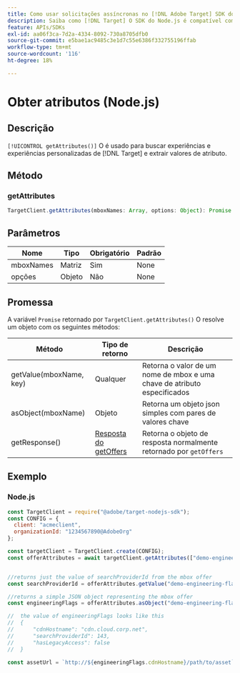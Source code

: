 ```yaml
---
title: Como usar solicitações assíncronas no [!DNL Adobe Target] SDK do Node.js
description: Saiba como [!DNL Target] O SDK do Node.js é compatível com solicitações assíncronas, o que pode reduzir o tempo de destino efetivo para zero.
feature: APIs/SDKs
exl-id: aa06f3ca-7d2a-4334-8092-730a8705dfb0
source-git-commit: e5bae1ac9485c3e1d7c55e6386f332755196ffab
workflow-type: tm+mt
source-wordcount: '116'
ht-degree: 18%

---
```


# Obter atributos (Node.js)

## Descrição

`[!UICONTROL getAttributes()]` O é usado para buscar experiências e experiências personalizadas de [!DNL Target] e extrair valores de atributo.

## Método

### getAttributes

```js {line-numbers="true"}
TargetClient.getAttributes(mboxNames: Array, options: Object): Promise
```

## Parâmetros

| Nome | Tipo | Obrigatório | Padrão |
| --- | --- | --- |--- |
| mboxNames | Matriz | Sim | None |
| opções | Objeto | Não | None |

## Promessa

A variável `Promise` retornado por `TargetClient.getAttributes()` O resolve um objeto com os seguintes métodos:

| Método | Tipo de retorno | Descrição |
| --- | --- | --- |
| getValue(mboxName, key) | Qualquer | Retorna o valor de um nome de mbox e uma chave de atributo especificados |
| asObject(mboxName) | Objeto | Retorna um objeto json simples com pares de valores chave |
| getResponse() | [Resposta do getOffers](https://github.com/jasonwaters/target-nodejs-sdk#targetclientgetoffers) | Retorna o objeto de resposta normalmente retornado por `getOffers` |

## Exemplo

### Node.js

```js {line-numbers="true"}
const TargetClient = require("@adobe/target-nodejs-sdk");
const CONFIG = {
  client: "acmeclient",
  organizationId: "1234567890@AdobeOrg"
};

const targetClient = TargetClient.create(CONFIG);
const offerAttributes = await targetClient.getAttributes(["demo-engineering-flags"]);


//returns just the value of searchProviderId from the mbox offer
const searchProviderId = offerAttributes.getValue("demo-engineering-flags", "searchProviderId");

//returns a simple JSON object representing the mbox offer
const engineeringFlags = offerAttributes.asObject("demo-engineering-flags");

//  the value of engineeringFlags looks like this
//  {
//      "cdnHostname": "cdn.cloud.corp.net",
//      "searchProviderId": 143,
//      "hasLegacyAccess": false
//  }

const assetUrl = `http://${engineeringFlags.cdnHostname}/path/to/asset`;
```
